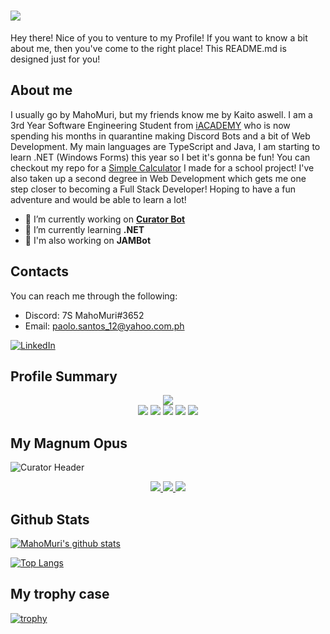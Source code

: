 <h1 aline=center>
 <a href="https://git.io/typing-svg">
  <img src="https://readme-typing-svg.herokuapp.com?color=58A9E9&lines=console.log(%22Hello+there!+%F0%9F%91%8B%F0%9F%8F%BB%22);console.log(%22I'm+MahoMuri!%22);console.log(%22Welcome+to+my+profile!%22)" />
 </a>
</h1>

Hey there! Nice of you to venture to my Profile! If you want to know a bit about me, then you've come to the right place! This README.md is designed just for you!
 
## About me
I usually go by MahoMuri, but my friends know me by Kaito aswell. I am a 3rd Year Software Engineering Student from [iACADEMY](https://iacademy.edu.ph/index.php) who is now spending his months in quarantine making Discord Bots and a bit of Web Development. My main languages are TypeScript and Java, I am starting to learn .NET (Windows Forms) this year so I bet it's gonna be fun! You can checkout my repo for a [Simple Calculator](https://github.com/MahoMuri/SimpleCalculator) I made for a school project! I've also taken up a second degree in Web Development which gets me one step closer to becoming a Full Stack Developer! Hoping to have a fun adventure and would be able to learn a lot!
 
- 🔭 I’m currently working on [__Curator Bot__](https://top.gg/bot/816152179101663312)
- 🌱 I’m currently learning **.NET**
- 🔭 I'm also working on __JAMBot__

## Contacts
You can reach me through the following:
 - Discord: 7S MahoMuri#3652
 - Email: paolo.santos_12@yahoo.com.ph

[![LinkedIn](https://img.shields.io/badge/LinkedIn-0A66C2?style=for-the-badge&logo=linkedin)](https://www.linkedin.com/in/mahomuri/)

## Profile Summary

<div align=center>
   <img src="https://github-profile-summary-cards.vercel.app/api/cards/profile-details?username=mahomuri&theme=github_dark">
   <br />
   <img src="https://img.shields.io/badge/JavaScript-323330?style=for-the-badge&logo=javascript&logoColor=F7DF1E">
   <img src="https://img.shields.io/badge/NodeJS-339933?style=for-the-badge&logo=node.js&logoColor=white">
   <img src="https://img.shields.io/badge/TypeScript-007ACC?style=for-the-badge&logo=typescript&logoColor=white">
   <img src="https://img.shields.io/badge/MongoDB-4EA94B?style=for-the-badge&logo=mongodb&logoColor=white">
   <img src="https://img.shields.io/badge/VSCode-323330?style=for-the-badge&logo=visual%20studio%20code&logoColor=007ACC">
</div>

## My Magnum Opus
![Curator Header](https://i.imgur.com/jq7Ox8x.png)

<div align=center>
   <a href="https://top.gg/bot/816152179101663312">
     <img src="https://top.gg/api/widget/servers/816152179101663312.svg">
   </a> 
   <a href="https://top.gg/bot/816152179101663312">
     <img src="https://top.gg/api/widget/upvotes/816152179101663312.svg">
   </a> 
   <a href="https://top.gg/bot/816152179101663312">
     <img src="https://top.gg/api/widget/owner/816152179101663312.svg">
   </a>
</div>

## Github Stats

[![MahoMuri's github stats](https://github-readme-stats.vercel.app/api?username=mahomuri&show_icons=true&theme=dark&include_all_commits=true)](https://github.com/anuraghazra/github-readme-stats)

[![Top Langs](https://github-readme-stats.vercel.app/api/top-langs/?username=mahomuri&theme=dark)](https://github.com/anuraghazra/github-readme-stats)

## My trophy case
[![trophy](https://github-profile-trophy.vercel.app/?username=mahomuri&theme=discord)](https://github.com/ryo-ma/github-profile-trophy)

 
<!--
**MahoMuri/MahoMuri** is a ✨ _special_ ✨ repository because its `README.md` (this file) appears on your GitHub profile.

Here are some ideas to get you started:

- 🔭 I’m currently working on ...
- 🌱 I’m currently learning ...
- 👯 I’m looking to collaborate on ...
- 🤔 I’m looking for help with ...
- 💬 Ask me about ...
- 📫 How to reach me: ...
- 😄 Pronouns: ...
- ⚡ Fun fact: ...
-->
